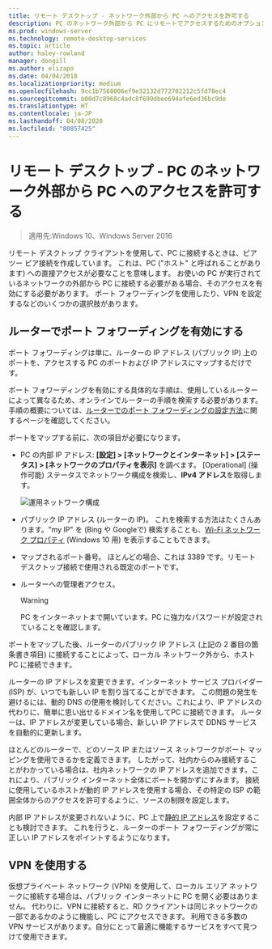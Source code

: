 ```yaml
---
title: リモート デスクトップ - ネットワーク外部から PC へのアクセスを許可する
description: PC のネットワーク外部から PC にリモートでアクセスするためのオプションについて説明する
ms.prod: windows-server
ms.technology: remote-desktop-services
ms.topic: article
author: haley-rowland
manager: dongill
ms.author: elizapo
ms.date: 04/04/2018
ms.localizationpriority: medium
ms.openlocfilehash: 9cc1b7568006ef9e32132d772702212c5fd78ec4
ms.sourcegitcommit: b00d7c8968c4adc8f699dbee694afe6ed36bc9de
ms.translationtype: HT
ms.contentlocale: ja-JP
ms.lasthandoff: 04/08/2020
ms.locfileid: "80857425"
---
```

# <a name="remote-desktop---allow-access-to-your-pc-from-outside-your-pcs-network"></a>リモート デスクトップ - PC のネットワーク外部から PC へのアクセスを許可する

>適用先:Windows 10、Windows Server 2016

リモート デスクトップ クライアントを使用して、PC に接続するときは、ピア ツー ピア接続を作成しています。 これは、PC ("ホスト" と呼ばれることがあります) への直接アクセスが必要なことを意味します。 お使いの PC が実行されているネットワークの外部から PC に接続する必要がある場合、そのアクセスを有効にする必要があります。 ポート フォワーディングを使用したり、VPN を設定するなどのいくつかの選択肢があります。

## <a name="enable-port-forwarding-on-your-router"></a>ルーターでポート フォワーディングを有効にする

ポート フォワーディングは単に、ルーターの IP アドレス (パブリック IP) 上のポートを、アクセスする PC のポートおよび IP アドレスにマップするだけです。 

ポート フォワーディングを有効にする具体的な手順は、使用しているルーターによって異なるため、オンラインでルーターの手順を検索する必要があります。 手順の概要については、[ルーターでのポート フォワーディングの設定方法](https://www.wikihow.com/Set-Up-Port-Forwarding-on-a-Router)に関するページを確認してください。

ポートをマップする前に、次の項目が必要になります。

- PC の内部 IP アドレス: **[設定] > [ネットワークとインターネット] > [ステータス] > [ネットワークのプロパティを表示]** を調べます。 [Operational] (操作可能) ステータスでネットワーク構成を検索し、**IPv4 アドレス**を取得します。

   ![運用ネットワーク構成](../media/rdclient-operational-network.png)

- パブリック IP アドレス (ルーターの IP)。 これを検索する方法はたくさんあります。"my IP" を (Bing や Googleで) 検索することも、[Wi-Fi ネットワーク プロパティ](https://binged.it/2Gwob34) (Windows 10 用) を表示することもできます。
- マップされるポート番号。 ほとんどの場合、これは 3389 です。リモート デスクトップ接続で使用される既定のポートです。
- ルーターへの管理者アクセス。  

   >[!WARNING]
   > PC をインターネットまで開いています。PC に強力なパスワードが設定されていることを確認します。

ポートをマップした後、ルーターのパブリック IP アドレス (上記の 2 番目の箇条書き項目) に接続することによって、ローカル ネットワーク外から、ホスト PC に接続できます。

ルーターの IP アドレスを変更できます。インターネット サービス プロバイダー (ISP) が、いつでも新しい IP を割り当てることができます。 この問題の発生を避けるには、動的 DNS の使用を検討してください。これにより、IP アドレスの代わりに、簡単に思い出せるドメイン名を使用してPC に接続できます。 ルーターは、IP アドレスが変更している場合、新しい IP アドレスで DDNS サービスを自動的に更新します。

ほとんどのルーターで、どのソース IP またはソース ネットワークがポート マッピングを使用できるかを定義できます。 したがって、社内からのみ接続することがわかっている場合は、社内ネットワークの IP アドレスを追加できます。これにより、パブリック インターネット全体にポートを開かずにすみます。 接続に使用しているホストが動的 IP アドレスを使用する場合、その特定の ISP の範囲全体からのアクセスを許可するように、ソースの制限を設定します。

内部 IP アドレスが変更されないように、PC 上で[静的 IP アドレス](/windows-hardware/customize/mobile/mcsf/enable-static-ip)を設定することも検討できます。 これを行うと、ルーターのポート フォワーディングが常に正しい IP アドレスをポイントするようになります。


## <a name="use-a-vpn"></a>VPN を使用する

仮想プライベート ネットワーク (VPN) を使用して、ローカル エリア ネットワークに接続する場合は、パブリック インターネットに PC を開く必要はありません。 代わりに、VPN に接続すると、RD クライアントは同じネットワークの一部であるかのように機能し、PC にアクセスできます。 利用できる多数の VPN サービスがあります。自分にとって最適に機能するサービスをすべて見つけて使用できます。